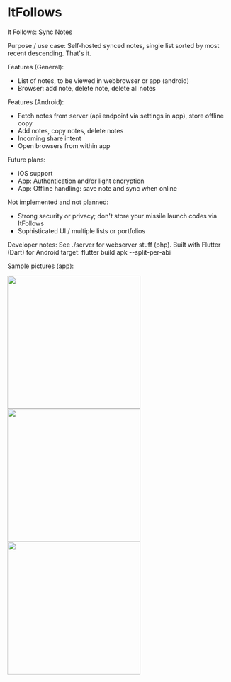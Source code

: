 # ItFollows
It Follows: Sync Notes

Purpose / use case:
Self-hosted synced notes, single list sorted by most recent descending. That's it.

Features (General):
- List of notes, to be viewed in webbrowser or app (android)
- Browser: add note, delete note, delete all notes

Features (Android):
- Fetch notes from server (api endpoint via settings in app), store offline copy
- Add notes, copy notes, delete notes
- Incoming share intent
- Open browsers from within app

Future plans:
- iOS support
- App: Authentication and/or light encryption
- App: Offline handling: save note and sync when online

Not implemented and not planned:
- Strong security or privacy; don't store your missile launch codes via ItFollows
- Sophisticated UI / multiple lists or portfolios

Developer notes:
See ./server for webserver stuff (php).
Built with Flutter (Dart) for Android target: flutter build apk --split-per-abi

Sample pictures (app):

<img src="https://i.imgur.com/BGqqf8O.jpg" width="300">

<img src="https://i.imgur.com/OqwGjTU.jpg" width="300">

<img src="https://i.imgur.com/PZt7u20.jpg" width="300">
